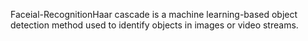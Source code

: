 Faceial-RecognitionHaar cascade is a machine learning-based object detection method used to identify objects in images or video streams.
